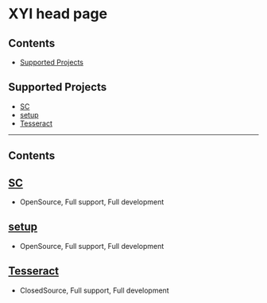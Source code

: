 # XYI head page

## Contents

- [Supported Projects](#Supported-Projects)


## Supported Projects
- [SC](https://github.com/MiranDaniel/xyi-sc)
- [setup](https://github.com/MiranDaniel/xyi-setup)
- [Tesseract](https://github.com/MiranDaniel/tesseract)

---

## Contents
## [SC](https://github.com/MiranDaniel/xyi-sc)
 - OpenSource, Full support, Full development
## [setup](https://github.com/MiranDaniel/xyi-setup)
 - OpenSource, Full support, Full development
## [Tesseract](https://github.com/MiranDaniel/tesseract)
 - ClosedSource, Full support, Full development
